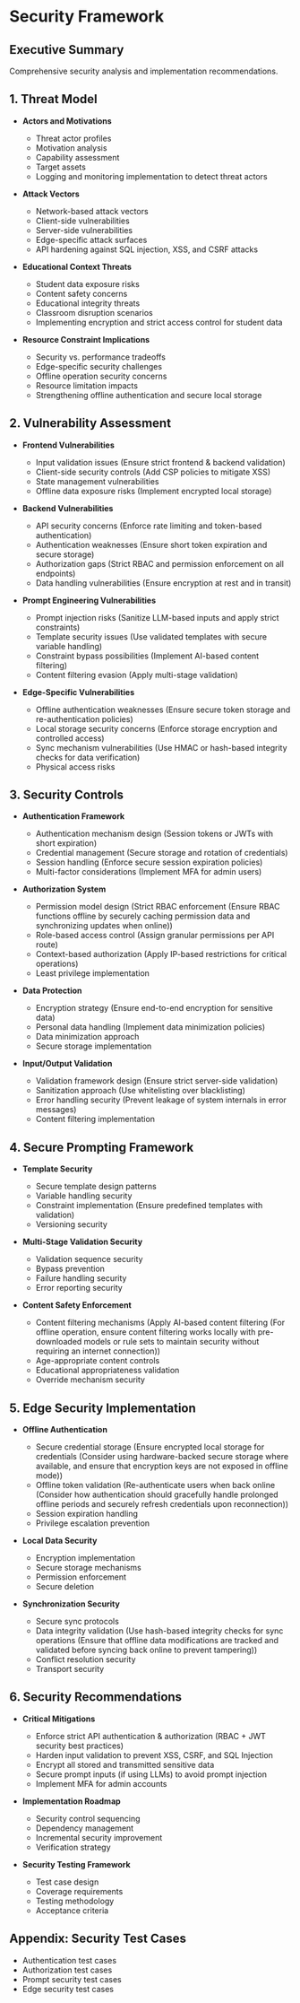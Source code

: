# Security Framework

## Executive Summary
Comprehensive security analysis and implementation recommendations.

## 1. Threat Model
- **Actors and Motivations**
  - Threat actor profiles
  - Motivation analysis
  - Capability assessment
  - Target assets
  - Logging and monitoring implementation to detect threat actors

- **Attack Vectors**
  - Network-based attack vectors
  - Client-side vulnerabilities
  - Server-side vulnerabilities
  - Edge-specific attack surfaces
  - API hardening against SQL injection, XSS, and CSRF attacks

- **Educational Context Threats**
  - Student data exposure risks
  - Content safety concerns
  - Educational integrity threats
  - Classroom disruption scenarios
  - Implementing encryption and strict access control for student data

- **Resource Constraint Implications**
  - Security vs. performance tradeoffs
  - Edge-specific security challenges
  - Offline operation security concerns
  - Resource limitation impacts
  - Strengthening offline authentication and secure local storage

## 2. Vulnerability Assessment
- **Frontend Vulnerabilities**
  - Input validation issues (Ensure strict frontend & backend validation)
  - Client-side security controls (Add CSP policies to mitigate XSS)
  - State management vulnerabilities
  - Offline data exposure risks (Implement encrypted local storage)

- **Backend Vulnerabilities**
  - API security concerns (Enforce rate limiting and token-based authentication)
  - Authentication weaknesses (Ensure short token expiration and secure storage)
  - Authorization gaps (Strict RBAC and permission enforcement on all endpoints)
  - Data handling vulnerabilities (Ensure encryption at rest and in transit)

- **Prompt Engineering Vulnerabilities**
  - Prompt injection risks (Sanitize LLM-based inputs and apply strict constraints)
  - Template security issues (Use validated templates with secure variable handling)
  - Constraint bypass possibilities (Implement AI-based content filtering)
  - Content filtering evasion (Apply multi-stage validation)

- **Edge-Specific Vulnerabilities**
  - Offline authentication weaknesses (Ensure secure token storage and re-authentication policies)
  - Local storage security concerns (Enforce storage encryption and controlled access)
  - Sync mechanism vulnerabilities (Use HMAC or hash-based integrity checks for data verification)
  - Physical access risks

## 3. Security Controls
- **Authentication Framework**
  - Authentication mechanism design (Session tokens or JWTs with short expiration)
  - Credential management (Secure storage and rotation of credentials)
  - Session handling (Enforce secure session expiration policies)
  - Multi-factor considerations (Implement MFA for admin users)

- **Authorization System**
  - Permission model design (Strict RBAC enforcement (Ensure RBAC functions offline by securely caching permission data and synchronizing updates when online))
  - Role-based access control (Assign granular permissions per API route)
  - Context-based authorization (Apply IP-based restrictions for critical operations)
  - Least privilege implementation

- **Data Protection**
  - Encryption strategy (Ensure end-to-end encryption for sensitive data)
  - Personal data handling (Implement data minimization policies)
  - Data minimization approach
  - Secure storage implementation

- **Input/Output Validation**
  - Validation framework design (Ensure strict server-side validation)
  - Sanitization approach (Use whitelisting over blacklisting)
  - Error handling security (Prevent leakage of system internals in error messages)
  - Content filtering implementation

## 4. Secure Prompting Framework
- **Template Security**
  - Secure template design patterns
  - Variable handling security
  - Constraint implementation (Ensure predefined templates with validation)
  - Versioning security

- **Multi-Stage Validation Security**
  - Validation sequence security
  - Bypass prevention
  - Failure handling security
  - Error reporting security

- **Content Safety Enforcement**
  - Content filtering mechanisms (Apply AI-based content filtering (For offline operation, ensure content filtering works locally with pre-downloaded models or rule sets to maintain security without requiring an internet connection))
  - Age-appropriate content controls
  - Educational appropriateness validation
  - Override mechanism security

## 5. Edge Security Implementation
- **Offline Authentication**
  - Secure credential storage (Ensure encrypted local storage for credentials (Consider using hardware-backed secure storage where available, and ensure that encryption keys are not exposed in offline mode))
  - Offline token validation (Re-authenticate users when back online (Consider how authentication should gracefully handle prolonged offline periods and securely refresh credentials upon reconnection))
  - Session expiration handling
  - Privilege escalation prevention

- **Local Data Security**
  - Encryption implementation
  - Secure storage mechanisms
  - Permission enforcement
  - Secure deletion

- **Synchronization Security**
  - Secure sync protocols
  - Data integrity validation (Use hash-based integrity checks for sync operations (Ensure that offline data modifications are tracked and validated before syncing back online to prevent tampering))
  - Conflict resolution security
  - Transport security

## 6. Security Recommendations
- **Critical Mitigations**
  - Enforce strict API authentication & authorization (RBAC + JWT security best practices)
  - Harden input validation to prevent XSS, CSRF, and SQL Injection
  - Encrypt all stored and transmitted sensitive data
  - Secure prompt inputs (if using LLMs) to avoid prompt injection
  - Implement MFA for admin accounts

- **Implementation Roadmap**
  - Security control sequencing
  - Dependency management
  - Incremental security improvement
  - Verification strategy

- **Security Testing Framework**
  - Test case design
  - Coverage requirements
  - Testing methodology
  - Acceptance criteria

## Appendix: Security Test Cases
- Authentication test cases
- Authorization test cases
- Prompt security test cases
- Edge security test cases
